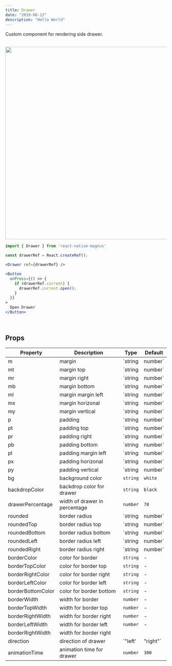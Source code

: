 ```yaml
---
title: Drawer
date: "2019-08-13"
description: "Hello World"
---
```


Custom component for rendering side drawer.

<br />
<img src="/images/docs/drawer/1.gif" class="mobile"  style="height: 600px; width: auto;" />

```jsx
import { Drawer } from 'react-native-magnus'

const drawerRef = React.createRef();

<Drawer ref={drawerRef} />

<Button
  onPress={() => {
    if (drawerRef.current) {
      drawerRef.current.open();
    }
  }}
>
  Open Drawer
</Button>
```

<br />

## Props

| Property          | Description                   | Type               | Default |
| ----------------- | ----------------------------- | ------------------ | ------- |
| m                 | margin                        | `string | number`  | -       |
| mt                | margin top                    | `string | number`  | -       |
| mr                | margin right                  | `string | number`  | -       |
| mb                | margin bottom                 | `string | number`  | -       |
| ml                | margin margin left            | `string | number`  | -       |
| mx                | margin horizonal              | `string | number`  | -       |
| my                | margin vertical               | `string | number`  | -       |
| p                 | padding                       | `string | number`  | -       |
| pt                | padding top                   | `string | number`  | -       |
| pr                | padding right                 | `string | number`  | -       |
| pb                | padding bottom                | `string | number`  | -       |
| pl                | padding margin left           | `string | number`  | -       |
| px                | padding horizonal             | `string | number`  | -       |
| py                | padding vertical              | `string | number`  | -       |
| bg                | background color              | `string`           | `white` |
| backdropColor     | backdrop color for drawer     | `string`           | `black` |
| drawerPercentage  | width of drawer in percentage | `number`           | `70`    |
| rounded           | border radius                 | `string | number`  | `none`  |
| roundedTop        | border radius top             | `string | number`  | `none`  |
| roundedBottom     | border radius bottom          | `string | number`  | `none`  |
| roundedLeft       | border radius left            | `string | number`  | `none`  |
| roundedRight      | border radius right           | `string | number`  | `none`  |
| borderColor       | color for border              | `string`           | -       |
| borderTopColor    | color for border top          | `string`           | -       |
| borderRightColor  | color for border right        | `string`           | -       |
| borderLeftColor   | color for border left         | `string`           | -       |
| borderBottomColor | color for border bottom       | `string`           | -       |
| borderWidth       | width for border              | `number`           | -       |
| borderTopWidth    | width for border top          | `number`           | -       |
| borderRightWidth  | width for border right        | `number`           | -       |
| borderLeftWidth   | width for border left         | `number`           | -       |
| borderRightWidth  | width for border right        |
| direction         | direction of drawer           | `"left' | "right"` | `left`  |
| animationTime     | animation time for drawer     | `number`           | `300`   |
